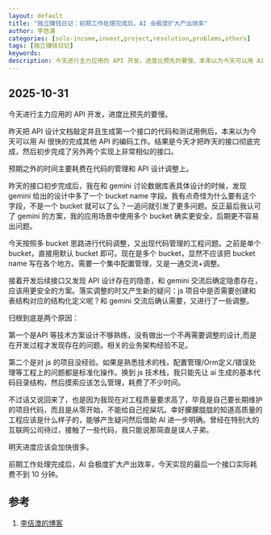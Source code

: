 ```yaml
---
layout: default
title: "独立赚钱日记：前期工作处理完成后，AI 会极度扩大产出效率"
author: 李佶澳
categories: [solo-income,invest,project,resolution,problems,others]
tags: [独立赚钱日记]
keywords: 
description: 今天进行主力应用的 API 开发，进度比预先的要慢。本来以为今天可以用 AI 很快的完成其他 API 的编码工作。结果是今天才把昨天的接口彻底完成，然后初步完成了另外两个实现上非常相似的接口。
---
```


## 2025-10-31

今天进行主力应用的 API 开发，进度比预先的要慢。

昨天把 API 设计文档敲定并且生成第一个接口的代码和测试用例后，本来以为今天可以用 AI 很快的完成其他 API 的编码工作。结果是今天才把昨天的接口彻底完成，然后初步完成了另外两个实现上非常相似的接口。

预期之外的时间主要耗费在代码的管理和 API 设计调整上。

昨天的接口初步完成后，我在和 gemini 讨论数据库表具体设计的时候，发现 gemini 给出的设计中多了一个 bucket name 字段。我有点奇怪为什么要有这个字段，不是一个 bucket 就可以了么？一追问就引发了更多问题。反正最后我认可了 gemini 的方案，我的应用场景中使用多个 bucket 确实更安全，后期更不容易出问题。

今天按照多 bucket 思路进行代码调整，又出现代码管理的工程问题。之前是单个 bucket，直接用默认 bucket 即可。现在是多个 bucket，显然不应该把 bucket name 写在各个地方。需要一个集中配置管理，又是一通交流+调整。

接着开发后续接口又发现 API 设计存在的隐患，和 gemini 交流后确定隐患存在，应该用更安全的方案。落实调整的时又产生新的疑问：js 项目中是否需要创建和表结构对应的结构化定义呢？和 gemini 交流后确认需要，又进行了一些调整。

归根到底是两个原因：

第一个是API 等技术方案设计不够熟练，没有做出一个不再需要调整的设计,而是在开发过程才发现存在的问题。相关的业务架构经验不足。

第二个是对 js 的项目没经验。如果是熟悉技术的栈，配置管理/Orm定义/错误处理等工程上的问题都是标准化操作。换到 js 技术栈，我只能先让 ai 生成的基本代码目录结构，然后摸索应该怎么管理，耗费了不少时间。

不过话又说回来了，也是因为我现在对工程质量要求高了，毕竟是自己要长期维护的项目代码，而且是从零开始，不能给自己挖屎坑。幸好朦朦胧胧的知道高质量的工程应该是什么样子的，能够产生疑问然后借助 AI 进一步明确。曾经在特别大的互联网公司待过，接触了一些代码，我只能说那简直是误人子弟。

明天进度应该会加快很多。

前期工作处理完成后，AI 会极度扩大产出效率，今天实现的最后一个接口实际耗费不到 10 分钟。

## 参考

1. [李佶澳的博客][1]

[1]: https://www.lijiaocn.com "李佶澳的博客"
